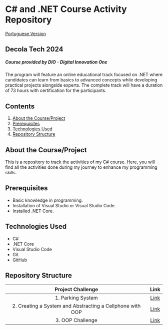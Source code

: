 # C# and .NET Course Activity Repository
[Portuguese Version](README.pt.md)
## Decola Tech 2024
##### Course provided by DIO - Digital Innovation One
The program will feature an online educational track focused on .NET where candidates can learn from basics to advanced concepts while developing practical projects alongside experts. The complete track will have a duration of 73 hours with certification for the participants.

## Contents

1. [About the Course/Project](#about-the-courseproject)
2. [Prerequisites](#prerequisites)
3. [Technologies Used](#technologies-used)
4. [Repository Structure](#repository-structure)

## About the Course/Project

This is a repository to track the activities of my C# course. Here, you will find all the activities done during my journey to enhance my programming skills.

## Prerequisites

- Basic knowledge in programming.
- Installation of Visual Studio or Visual Studio Code.
- Installed .NET Core.

## Technologies Used

- C#
- .NET Core
- Visual Studio Code
- Git
- GitHub

## Repository Structure
| Project Challenge | Link |
|:-----------------:|:----:|
| 1. Parking System | [Link](projects/ex_1) |
| 2. Creating a System and Abstracting a Cellphone with OOP | [Link](projects/ex_2) |
| 3. OOP Challenge | [Link]() |

